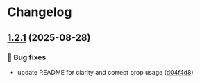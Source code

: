 # Changelog

## [1.2.1](https://github.com/zincognity/astro-github-activity/compare/1.2.0...1.2.1) (2025-08-28)


### 🐛 Bug fixes

* update README for clarity and correct prop usage ([d04f4d8](https://github.com/zincognity/astro-github-activity/commit/d04f4d860ea9849fd16fa9d9528b9dc9b8e08b5e))
